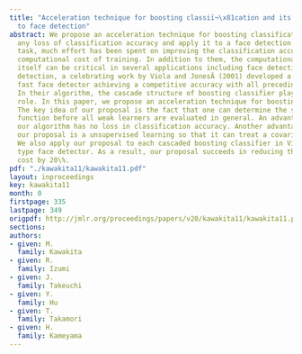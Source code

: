 ```yaml
---
title: "Acceleration technique for boosting classiï¬\x81cation and its application
  to face detection"
abstract: We propose an acceleration technique for boosting classification without
  any loss of classification accuracy and apply it to a face detection task. In classification
  task, much effort has been spent on improving the classification accuracy and the
  computational cost of training. In addition to them, the computational cost of classification
  itself can be critical in several applications including face detection. In face
  detection, a celebrating work by Viola and JonesÂ (2001) developed a significantly
  fast face detector achieving a competitive accuracy with all preceding face detectors.
  In their algorithm, the cascade structure of boosting classifier plays an important
  role. In this paper, we propose an acceleration technique for boosting classifier.
  The key idea of our proposal is the fact that one can determine the sign of discriminant
  function before all weak learners are evaluated in general. An advantage is that
  our algorithm has no loss in classification accuracy. Another advantage is that
  our proposal is a unsupervised learning so that it can treat a covariate shift situation.
  We also apply our proposal to each cascaded boosting classifier in Viola and Jones
  type face detector. As a result, our proposal succeeds in reducing the classification
  cost by 20\%.
pdf: "./kawakita11/kawakita11.pdf"
layout: inproceedings
key: kawakita11
month: 0
firstpage: 335
lastpage: 349
origpdf: http://jmlr.org/proceedings/papers/v20/kawakita11/kawakita11.pdf
sections: 
authors:
- given: M.
  family: Kawakita
- given: R.
  family: Izumi
- given: J.
  family: Takeuchi
- given: Y.
  family: Hu
- given: T.
  family: Takamori
- given: H.
  family: Kameyama
---
```

